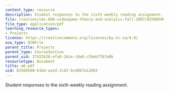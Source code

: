 ```yaml
---
content_type: resource
description: Student responses to the sixth weekly reading assignment.
file: /courses/cms-600-videogame-theory-and-analysis-fall-2007/02500508b1b4aa2d2c83bcd8b7a12083_w6.pdf
file_type: application/pdf
learning_resource_types:
- Projects
license: https://creativecommons.org/licenses/by-nc-sa/4.0/
ocw_type: OCWFile
parent_title: Projects
parent_type: CourseSection
parent_uid: 27422620-efa8-2dce-c8e8-c59eb7767e9b
resourcetype: Document
title: w6.pdf
uid: 02500508-b1b4-aa2d-2c83-bcd8b7a12083
---
```

Student responses to the sixth weekly reading assignment.